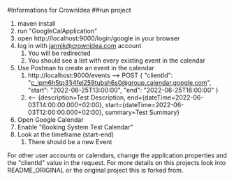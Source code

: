 #Informations for CrownIdea
##run project
1. maven install
2. run "GoogleCalApplication"
3. open http://localhost:9000/login/google in your browser
4. log in with jannik@crownidea.com account
   1. You will be redirected
   2. You should see a list with every existing event in the calendar
5. Use Postman to create an event in the calendar
   1. http://localhost:9000/events --> POST {
      "clientId": "c_ipm6h5tp31i4fel259tubsh6s0@group.calendar.google.com",
      "start": "2022-06-25T13:00:00",
      "end": "2022-06-25T16:00:00"
      }
   2. <-- {description=Test Description, end={dateTime=2022-06-03T14:00:00.000+02:00}, start={dateTime=2022-06-03T12:00:00.000+02:00}, summary=Test Summary}
6. Open Google Calendar
7. Enable "Booking System Test Calendar"
8. Look at the timeframe (start-end)
   1. There should be a new Event

For other user accounts or calendars, change the application.properties and the "clientId" value in the request.
For more details on this projects look into README_ORIGINAL or the original project this is forked from.
